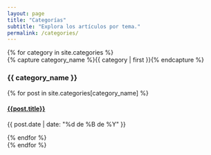 ```yaml
---
layout: page
title: "Categorías"
subtitle: "Explora los artículos por tema."
permalink: /categories/
---
```


<div id="archives">
{% for category in site.categories %}
  <div class="archive-group">
    {% capture category_name %}{{ category | first }}{% endcapture %}
    <h3 id="#{{ category_name | slugify }}">{{ category_name }}</h3>
    <a name="{{ category_name | slugify }}"></a>
    {% for post in site.categories[category_name] %}
    <article class="archive-item">
      <h4><a href="{{ root_url }}{{ post.url }}">{{post.title}}</a></h4>
      <p class="post-meta">
        <time datetime="{{ post.date | date_to_xmlschema }}">{{ post.date | date: "%d de %B de %Y" }}</time>
      </p>
    </article>
    {% endfor %}
  </div>
{% endfor %}
</div>